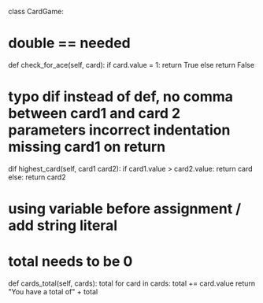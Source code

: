 class CardGame:

# double == needed
  def check_for_ace(self, card):
    if card.value = 1:
      return True
    else
      return False
   
# typo dif instead of def, no comma between card1 and card 2 parameters incorrect indentation missing card1 on return

  dif highest_card(self, card1 card2):
  if card1.value > card2.value:
    return card
  else:
    return card2
  
# using variable before assignment / add string literal
# total needs to be 0
def cards_total(self, cards):
  total
  for card in cards:
    total += card.value
    return "You have a total of" + total